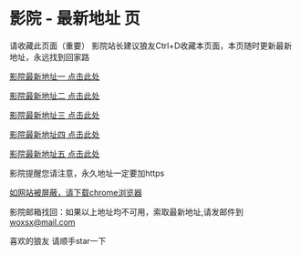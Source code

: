 # 影院 - 最新地址 页

请收藏此页面（重要）
影院站长建议狼友Ctrl+D收藏本页面，本页随时更新最新地址，永远找到回家路

[影院最新地址一 点击此处](https://59268kg.buzz/) 

[影院最新地址二 点击此处](https://59268hj.buzz/) 

[影院最新地址三 点击此处](https://59267cx.buzz/) 

[影院最新地址四 点击此处](https://59265rf.buzz/) 

[影院最新地址五 点击此处](https://59264sx.buzz/) 

影院提醒您请注意，永久地址一定要加https

[如网站被屏蔽，请下载chrome浏览器](https://8xe23.com/chrome_93.0.4577.82.apk) 

影院邮箱找回：如果以上地址均不可用，索取最新地址,请发邮件到 woxsx@mail.com

喜欢的狼友 请顺手star一下
